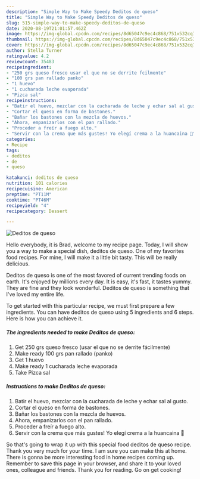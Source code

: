 ```yaml
---
description: "Simple Way to Make Speedy Deditos de queso"
title: "Simple Way to Make Speedy Deditos de queso"
slug: 515-simple-way-to-make-speedy-deditos-de-queso
date: 2020-08-19T21:01:57.462Z
image: https://img-global.cpcdn.com/recipes/8d65047c9ec4c868/751x532cq70/deditos-de-queso-foto-principal.jpg
thumbnail: https://img-global.cpcdn.com/recipes/8d65047c9ec4c868/751x532cq70/deditos-de-queso-foto-principal.jpg
cover: https://img-global.cpcdn.com/recipes/8d65047c9ec4c868/751x532cq70/deditos-de-queso-foto-principal.jpg
author: Stella Turner
ratingvalue: 4.2
reviewcount: 35483
recipeingredient:
- "250 grs queso fresco usar el que no se derrite fcilmente"
- "100 grs pan rallado panko"
- "1 huevo"
- "1 cucharada leche evaporada"
- "Pizca sal"
recipeinstructions:
- "Batir el huevo, mezclar con la cucharada de leche y echar sal al gusto."
- "Cortar el queso en forma de bastones."
- "Bañar los bastones con la mezcla de huevos."
- "Ahora, empanizarlos con el pan rallado."
- "Proceder a freír a fuego alto."
- "Servir con la crema que más gustes! Yo elegí crema a la huancaina 🥰"
categories:
- Recipe
tags:
- deditos
- de
- queso

katakunci: deditos de queso 
nutrition: 101 calories
recipecuisine: American
preptime: "PT11M"
cooktime: "PT46M"
recipeyield: "4"
recipecategory: Dessert

---
```



![Deditos de queso](https://img-global.cpcdn.com/recipes/8d65047c9ec4c868/751x532cq70/deditos-de-queso-foto-principal.jpg)

Hello everybody, it is Brad, welcome to my recipe page. Today, I will show you a way to make a special dish, deditos de queso. One of my favorites food recipes. For mine, I will make it a little bit tasty. This will be really delicious.



Deditos de queso is one of the most favored of current trending foods on earth. It's enjoyed by millions every day. It is easy, it's fast, it tastes yummy. They are fine and they look wonderful. Deditos de queso is something that I've loved my entire life.


To get started with this particular recipe, we must first prepare a few ingredients. You can have deditos de queso using 5 ingredients and 6 steps. Here is how you can achieve it.

<!--inarticleads1-->

##### The ingredients needed to make Deditos de queso:

1. Get 250 grs queso fresco (usar el que no se derrite fácilmente)
1. Make ready 100 grs pan rallado (panko)
1. Get 1 huevo
1. Make ready 1 cucharada leche evaporada
1. Take Pizca sal




<!--inarticleads2-->

##### Instructions to make Deditos de queso:

1. Batir el huevo, mezclar con la cucharada de leche y echar sal al gusto.
1. Cortar el queso en forma de bastones.
1. Bañar los bastones con la mezcla de huevos.
1. Ahora, empanizarlos con el pan rallado.
1. Proceder a freír a fuego alto.
1. Servir con la crema que más gustes! Yo elegí crema a la huancaina 🥰




So that's going to wrap it up with this special food deditos de queso recipe. Thank you very much for your time. I am sure you can make this at home. There is gonna be more interesting food in home recipes coming up. Remember to save this page in your browser, and share it to your loved ones, colleague and friends. Thank you for reading. Go on get cooking!
